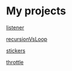 # My projects

[listener](https://domstrueboy.github.io/js-experiments/listener/index.html)

[recursionVsLoop](https://domstrueboy.github.io/js-experiments/recursionVsLoop/index.html)

[stickers](https://domstrueboy.github.io/js-experiments/stickers/index.html)

[throttle](https://domstrueboy.github.io/js-experiments/throttle/index.html)

